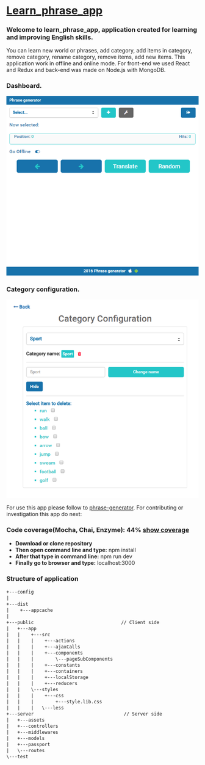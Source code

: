 # [Learn_phrase_app](https://phrase-generator.herokuapp.com)

### Welcome to learn_phrase_app, application created for learning and improving English skills.
You can learn new world or phrases, add category, add items in category, remove category, rename category, remove items, add new items.
This application work in offline and online mode. For front-end we used React and Redux and back-end was made on Node.js with MongoDB.

### Dashboard.
![Dashboard](/images/dashboard.png)
### Category configuration.
![Category configuration](/images/categories_configure.png)

For use this app please follow to [phrase-generator](https://phrase-generator.herokuapp.com).
For contributing or investigation this app do next:
### Code coverage(Mocha, Chai, Enzyme): 44% [show coverage](http://www.awesomescreenshot.com/image/2192875/de678037e2eb41e3908be6d9ad7a0c72)
* **Download or clone repository**
* **Then open command line and type:** npm install
* **After that type in command line:** npm run dev
* **Finally go to browser and type:** localhost:3000

### Structure of application
```
+---config
|   
+---dist
|    +---appcache
|
+---public                                // Client side
|   +---app
|   |    +---src
|   |    |    +---actions
|   |    |    +---ajaxCalls
|   |    |    +---components
|   |    |        \---pageSubComponents
|   |    |    +---constants
|   |    |    +---containers
|   |    |    +---localStorage
|   |    |    +---reducers
|   |    \---styles
|   |    |    +---css
|   |    |        +---style.lib.css           
|   |    |   \---less
+---server                                 // Server side                          
|   +---assets
|   +---controllers
|   +---middlewares
|   +---models
|   +---passport
|   \---routes
\---test
```
